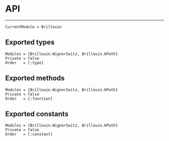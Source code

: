 # API

---

```@meta
CurrentModule = Brillouin
```

## Exported types
```@autodocs
Modules = [Brillouin.WignerSeitz, Brillouin.KPath]
Private = false
Order   = [:type]
```

## Exported methods
```@autodocs
Modules = [Brillouin.WignerSeitz, Brillouin.KPath]
Private = false
Order   = [:function]
```

## Exported constants
```@autodocs
Modules = [Brillouin.WignerSeitz, Brillouin.KPath]
Private = false
Order   = [:constant]
```